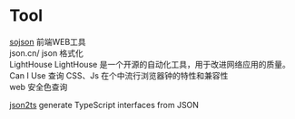 # Tool

[sojson](https://www.sojson.com/)  前端WEB工具  
json.cn/ json 格式化  
LightHouse LightHouse 是一个开源的自动化工具，用于改进网络应用的质量。  
Can I Use 查询 CSS、Js 在个中流行浏览器钟的特性和兼容性  
web 安全色查询  

[json2ts](http://json2ts.com/) generate TypeScript interfaces from JSON